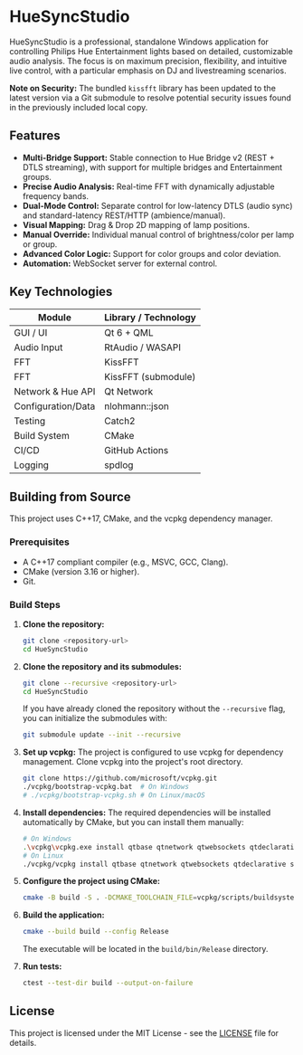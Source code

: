 # HueSyncStudio

HueSyncStudio is a professional, standalone Windows application for controlling Philips Hue Entertainment lights based on detailed, customizable audio analysis. The focus is on maximum precision, flexibility, and intuitive live control, with a particular emphasis on DJ and livestreaming scenarios.

**Note on Security:** The bundled `kissfft` library has been updated to the latest version via a Git submodule to resolve potential security issues found in the previously included local copy.

## Features

- **Multi-Bridge Support:** Stable connection to Hue Bridge v2 (REST + DTLS streaming), with support for multiple bridges and Entertainment groups.
- **Precise Audio Analysis:** Real-time FFT with dynamically adjustable frequency bands.
- **Dual-Mode Control:** Separate control for low-latency DTLS (audio sync) and standard-latency REST/HTTP (ambience/manual).
- **Visual Mapping:** Drag & Drop 2D mapping of lamp positions.
- **Manual Override:** Individual manual control of brightness/color per lamp or group.
- **Advanced Color Logic:** Support for color groups and color deviation.
- **Automation:** WebSocket server for external control.

## Key Technologies

| Module             | Library / Technology |
|--------------------|----------------------|
| GUI / UI           | Qt 6 + QML           |
| Audio Input        | RtAudio / WASAPI     |
| FFT                | KissFFT              |
| FFT                | KissFFT (submodule)  |
| Network & Hue API  | Qt Network           |
| Configuration/Data | nlohmann::json       |
| Testing            | Catch2               |
| Build System       | CMake                |
| CI/CD              | GitHub Actions       |
| Logging            | spdlog               |

## Building from Source

This project uses C++17, CMake, and the vcpkg dependency manager.

### Prerequisites

- A C++17 compliant compiler (e.g., MSVC, GCC, Clang).
- CMake (version 3.16 or higher).
- Git.

### Build Steps

1.  **Clone the repository:**
    ```bash
    git clone <repository-url>
    cd HueSyncStudio
    ```
1.  **Clone the repository and its submodules:**
    ```bash
    git clone --recursive <repository-url>
    cd HueSyncStudio
    ```
    If you have already cloned the repository without the `--recursive` flag, you can initialize the submodules with:
    ```bash
    git submodule update --init --recursive
    ```

2.  **Set up vcpkg:**
    The project is configured to use vcpkg for dependency management. Clone vcpkg into the project's root directory.
    ```bash
    git clone https://github.com/microsoft/vcpkg.git
    ./vcpkg/bootstrap-vcpkg.bat  # On Windows
    # ./vcpkg/bootstrap-vcpkg.sh # On Linux/macOS
    ```

3.  **Install dependencies:**
    The required dependencies will be installed automatically by CMake, but you can install them manually:
    ```bash
    # On Windows
    .\vcpkg\vcpkg.exe install qtbase qtnetwork qtwebsockets qtdeclarative spdlog nlohmann-json catch2 rtaudio --triplet x64-windows
    # On Linux
    ./vcpkg/vcpkg install qtbase qtnetwork qtwebsockets qtdeclarative spdlog nlohmann-json catch2 rtaudio --triplet x64-linux
    ```

4.  **Configure the project using CMake:**
    ```bash
    cmake -B build -S . -DCMAKE_TOOLCHAIN_FILE=vcpkg/scripts/buildsystems/vcpkg.cmake -DBUILD_TESTING=ON
    ```

5.  **Build the application:**
    ```bash
    cmake --build build --config Release
    ```
    The executable will be located in the `build/bin/Release` directory.

6.  **Run tests:**
    ```bash
    ctest --test-dir build --output-on-failure
    ```

## License

This project is licensed under the MIT License - see the [LICENSE](LICENSE) file for details.
